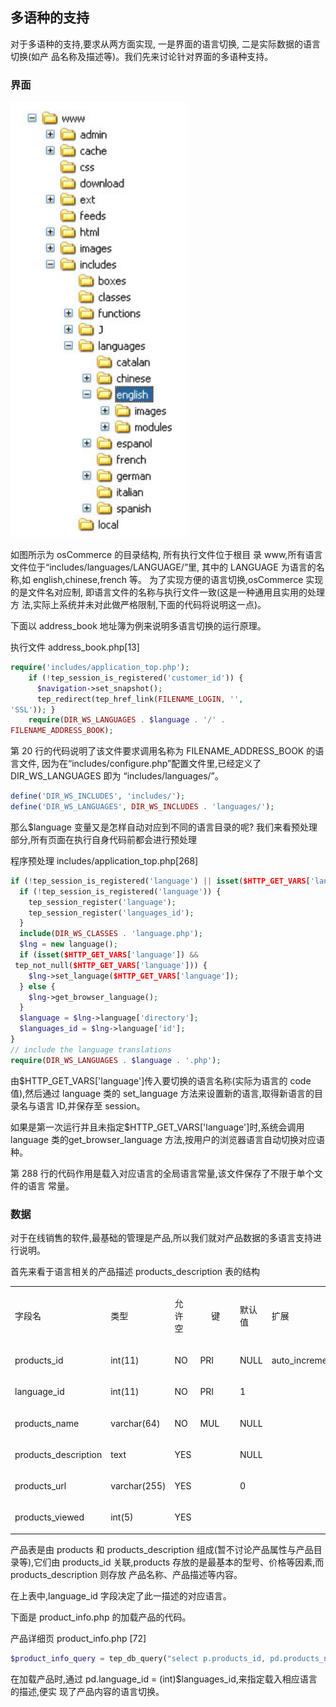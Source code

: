 ## 多语种的支持

对于多语种的支持,要求从两方面实现, 一是界面的语言切换, 二是实际数据的语言切换(如产 品名称及描述等)。我们先来讨论针对界面的多语种支持。

### 界面

![目录结构](imgs/1.2-dir-structure.png)

如图所示为 osCommerce 的目录结构, 所有执行文件位于根目 录 www,所有语言文件位于“includes/languages/LANGUAGE/”里, 其中的 LANGUAGE 为语言的名称,如 english,chinese,french 等。 为了实现方便的语言切换,osCommerce 实现的是文件名对应制, 即语言文件的名称与执行文件一致(这是一种通用且实用的处理方 法,实际上系统并未对此做严格限制,下面的代码将说明这一点)。

下面以 address_book 地址簿为例来说明多语言切换的运行原理。

执行文件 address_book.php[13]

```php
require('includes/application_top.php');
    if (!tep_session_is_registered('customer_id')) {
      $navigation->set_snapshot();
      tep_redirect(tep_href_link(FILENAME_LOGIN, '',
'SSL')); }
    require(DIR_WS_LANGUAGES . $language . '/' .
FILENAME_ADDRESS_BOOK);
```

第 20 行的代码说明了该文件要求调用名称为 FILENAME_ADDRESS_BOOK 的语言文件,
因为在“includes/configure.php”配置文件里,已经定义了 DIR_WS_LANGUAGES 即为
“includes/languages/”。

```php
define('DIR_WS_INCLUDES', 'includes/');
define('DIR_WS_LANGUAGES', DIR_WS_INCLUDES . 'languages/');
```

那么$language 变量又是怎样自动对应到不同的语言目录的呢? 我们来看预处理部分,所有页面在执行自身代码前都会进行预处理

程序预处理 includes/application_top.php[268]
```php
if (!tep_session_is_registered('language') || isset($HTTP_GET_VARS['language'])) {
  if (!tep_session_is_registered('language')) {
    tep_session_register('language');
    tep_session_register('languages_id');
  }
  include(DIR_WS_CLASSES . 'language.php');
  $lng = new language();
  if (isset($HTTP_GET_VARS['language']) &&
 tep_not_null($HTTP_GET_VARS['language'])) {
    $lng->set_language($HTTP_GET_VARS['language']);
  } else {
    $lng->get_browser_language();
  }
  $language = $lng->language['directory'];
  $languages_id = $lng->language['id'];
}
// include the language translations
require(DIR_WS_LANGUAGES . $language . '.php');
```

由$HTTP_GET_VARS['language']传入要切换的语言名称(实际为语言的 code 值),然后通过 language 类的 set_language 方法来设置新的语言,取得新语言的目录名与语言 ID,并保存至 session。 

如果是第一次运行并且未指定$HTTP_GET_VARS['language']时,系统会调用 language 类的get_browser_language 方法,按用户的浏览器语言自动切换对应语种。

第 288 行的代码作用是载入对应语言的全局语言常量,该文件保存了不限于单个文件的语言
常量。

### 数据

对于在线销售的软件,最基础的管理是产品,所以我们就对产品数据的多语言支持进行说明。

首先来看于语言相关的产品描述 products_description 表的结构
<div>
<table>
<tbody>
<tr>
<td>
<div class="layoutArea">
<div class="column">
<p>字段名</p>
</div>
</div>
</td>
<td>
<div class="layoutArea">
<div class="column">
<p>类型</p>
</div>
</div>
</td>
<td>
<div class="layoutArea">
<div class="column">
<p>允许空</p>
</div>
</div>
</td>
<td>&nbsp;</td>
<td>
<div class="layoutArea">
<div class="column">
<p>键</p>
</div>
</div>
</td>
<td>&nbsp;</td>
<td>
<div class="layoutArea">
<div class="column">
<p>默认值</p>
</div>
</div>
</td>
<td>
<div class="layoutArea">
<div class="column">
<p>扩展</p>
</div>
</div>
</td>
</tr>
<tr>
<td>
<div class="layoutArea">
<div class="column">
<p>products_id</p>
</div>
</div>
</td>
<td>
<div class="layoutArea">
<div class="column">
<p>int(11)</p>
</div>
</div>
</td>
<td>
<div class="layoutArea">
<div class="column">
<p>NO</p>
</div>
</div>
</td>
<td colspan="3" rowspan="1">
<div class="layoutArea">
<div class="column">
<p>PRI</p>
</div>
</div>
</td>
<td>
<div class="layoutArea">
<div class="column">
<p>NULL</p>
</div>
</div>
</td>
<td>
<div class="layoutArea">
<div class="column">
<p>auto_increment</p>
</div>
</div>
</td>
</tr>
<tr>
<td>
<div class="layoutArea">
<div class="column">
<p>language_id</p>
</div>
</div>
</td>
<td>
<div class="layoutArea">
<div class="column">
<p>int(11)</p>
</div>
</div>
</td>
<td>
<div class="layoutArea">
<div class="column">
<p>NO</p>
</div>
</div>
</td>
<td colspan="3" rowspan="1">
<div class="layoutArea">
<div class="column">
<p>PRI</p>
</div>
</div>
</td>
<td>
<div class="layoutArea">
<div class="column">
<p>1</p>
</div>
</div>
</td>
<td>&nbsp;</td>
</tr>
<tr>
<td>
<div class="layoutArea">
<div class="column">
<p>products_name</p>
</div>
</div>
</td>
<td>
<div class="layoutArea">
<div class="column">
<p>varchar(64)</p>
</div>
</div>
</td>
<td>
<div class="layoutArea">
<div class="column">
<p>NO</p>
</div>
</div>
</td>
<td colspan="3" rowspan="1">
<div class="layoutArea">
<div class="column">
<p>MUL</p>
</div>
</div>
</td>
<td>
<div class="layoutArea">
<div class="column">
<p>NULL</p>
</div>
</div>
</td>
<td>&nbsp;</td>
</tr>
<tr>
<td>
<div class="layoutArea">
<div class="column">
<p>products_description</p>
</div>
</div>
</td>
<td>
<div class="layoutArea">
<div class="column">
<p>text</p>
</div>
</div>
</td>
<td>
<div class="layoutArea">
<div class="column">
<p>YES</p>
</div>
</div>
</td>
<td colspan="3" rowspan="1">&nbsp;</td>
<td>
<div class="layoutArea">
<div class="column">
<p>NULL</p>
</div>
</div>
</td>
<td>&nbsp;</td>
</tr>
<tr>
<td>
<div class="layoutArea">
<div class="column">
<p>products_url</p>
</div>
</div>
</td>
<td>
<div class="layoutArea">
<div class="column">
<p>varchar(255)</p>
</div>
</div>
</td>
<td>
<div class="layoutArea">
<div class="column">
<p>YES</p>
</div>
</div>
</td>
<td colspan="3" rowspan="1">&nbsp;</td>
<td>
<div class="layoutArea">
<div class="column">
<p>0</p>
</div>
</div>
</td>
<td>&nbsp;</td>
</tr>
<tr>
<td>
<div class="layoutArea">
<div class="column">
<p>products_viewed</p>
</div>
</div>
</td>
<td>
<div class="layoutArea">
<div class="column">
<p>int(5)</p>
</div>
</div>
</td>
<td>
<div class="layoutArea">
<div class="column">
<p>YES</p>
</div>
</div>
</td>
<td colspan="3" rowspan="1">&nbsp;</td>
<td>&nbsp;</td>
<td>&nbsp;</td>
</tr>
</tbody>
</table>
</div>

产品表是由 products 和 products_description 组成(暂不讨论产品属性与产品目录等),它们由 products_id 关联,products 存放的是最基本的型号、价格等因素,而 products_description 则存放 产品名称、产品描述等内容。

在上表中,language_id 字段决定了此一描述的对应语言。 

下面是 product_info.php 的加载产品的代码。

产品详细页 product_info.php [72]

```php
$product_info_query = tep_db_query("select p.products_id, pd.products_name, pd.products_description, p.products_model, p.products_quantity, p.products_image, pd.products_url, p.products_price, p.products_tax_class_id, p.products_date_added, p.products_date_available, p.manufacturers_id from " . TABLE_PRODUCTS . " p, " . TABLE_PRODUCTS_DESCRIPTION . " pd where p.products_status = '1' and p.products_id = '" . (int)$HTTP_GET_VARS['products_id'] . "' and pd.products_id = p.products_id and pd.language_id = '" . (int)$languages_id . "'");
```

在加载产品时,通过 pd.language_id = (int)$languages_id,来指定载入相应语言的描述,便实 现了产品内容的语言切换。